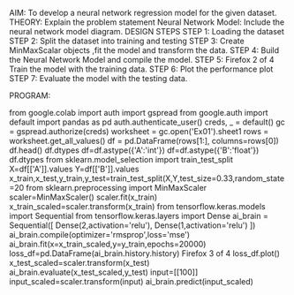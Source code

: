 AIM:
To develop a neural network regression model for the given dataset.
THEORY:
Explain the problem statement
Neural Network Model:
Include the neural network model diagram.
DESIGN STEPS
STEP 1:
Loading the dataset
STEP 2:
Split the dataset into training and testing
STEP 3:
Create MinMaxScalar objects ,fit the model and transform the data.
STEP 4:
Build the Neural Network Model and compile the model.
STEP 5:
Firefox
2 of 4
Train the model with the training data.
STEP 6:
Plot the performance plot
STEP 7:
Evaluate the model with the testing data.

PROGRAM:

from google.colab import auth
import gspread
from google.auth import default
import pandas as pd
auth.authenticate_user()
creds, _ = default()
gc = gspread.authorize(creds)
worksheet = gc.open('Ex01').sheet1
rows = worksheet.get_all_values()
df = pd.DataFrame(rows[1:], columns=rows[0])
df.head()
df.dtypes
df=df.astype({'A':'int'})
df=df.astype({'B':'float'})
df.dtypes
from sklearn.model_selection import train_test_split
X=df[['A']].values
Y=df[['B']].values
x_train,x_test,y_train,y_test=train_test_split(X,Y,test_size=0.33,random_state=20
from sklearn.preprocessing import MinMaxScaler
scaler=MinMaxScaler()
scaler.fit(x_train)
x_train_scaled=scaler.transform(x_train)
from tensorflow.keras.models import Sequential
from tensorflow.keras.layers import Dense
ai_brain = Sequential([
Dense(2,activation='relu'),
Dense(1,activation='relu')
])
ai_brain.compile(optimizer='rmsprop',loss='mse')
ai_brain.fit(x=x_train_scaled,y=y_train,epochs=20000)
loss_df=pd.DataFrame(ai_brain.history.history)
Firefox
3 of 4
loss_df.plot()
x_test_scaled=scaler.transform(x_test)
ai_brain.evaluate(x_test_scaled,y_test)
input=[[100]]
input_scaled=scaler.transform(input)
ai_brain.predict(input_scaled)
```

